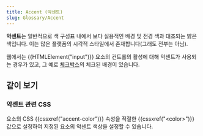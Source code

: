 ```yaml
---
title: Accent (악센트)
slug: Glossary/Accent
---
```


**악센트**는 일반적으로 색 구성표 내에서 보다 실용적인 배경 및 전경 색과 대조되는 밝은 색입니다. 이는 많은 플랫폼의 시각적 스타일에서 존재합니다(그래도 전부는 아님).

웹에서는 {{HTMLElement("input")}} 요소의 컨트롤의 활성에 대해 악센트가 사용되는 경우가 있고, 그 예로 [체크박스](/ko/docs/Web/HTML/Element/input/checkbox)의 체크된 배경이 있습니다.

## 같이 보기

### 악센트 관련 CSS

요소의 CSS {{cssxref("accent-color")}} 속성을 적절한 {{cssxref("&lt;color&gt;")}} 값으로 설정하여 지정된 요소의 악센트 색상을 설정할 수 있습니다.
